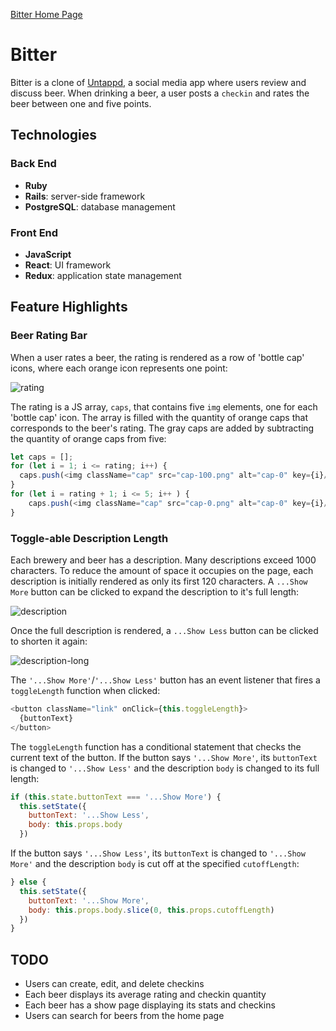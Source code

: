 [Bitter Home Page](https://bitterapp.herokuapp.com/#/)

# Bitter 

Bitter is a clone of [Untappd](https://untappd.com/), a social media app where users review and discuss beer.
When drinking a beer, a user posts a `checkin` and rates the beer between one and five points.

## Technologies 

### Back End
* **Ruby**
* **Rails**: server-side framework
* **PostgreSQL**: database management

### Front End
* **JavaScript**
* **React**: UI framework
* **Redux**: application state management

## Feature Highlights

### Beer Rating Bar 

When a user rates a beer, the rating is rendered as a row of 'bottle cap' icons, where each orange icon represents one point:

![rating](https://user-images.githubusercontent.com/55966501/76643665-c066ca00-6512-11ea-84a7-48e5ec4cee72.png)

The rating is a JS array, `caps`, that contains five `img` elements, one for each 'bottle cap' icon. The array is filled with the quantity of orange caps that corresponds to the beer's rating. The gray caps are added by subtracting the quantity of orange caps from five: 

```JavaScript
let caps = [];
for (let i = 1; i <= rating; i++) {
  caps.push(<img className="cap" src="cap-100.png" alt="cap-0" key={i}/>)
}
for (let i = rating + 1; i <= 5; i++ ) {
    caps.push(<img className="cap" src="cap-0.png" alt="cap-0" key={i}/>)
}
```

### Toggle-able Description Length

Each brewery and beer has a description. Many descriptions exceed 1000 characters. To reduce the amount of space it occupies on the page, each description is initially rendered as only its first 120 characters. A `...Show More` button can be clicked to expand the description to it's full length:

![description](https://user-images.githubusercontent.com/55966501/76646151-b8f5ef80-6517-11ea-99ec-29c634a91e6b.png)

Once the full description is rendered, a `...Show Less` button can be clicked to shorten it again:

![description-long](https://user-images.githubusercontent.com/55966501/76646470-40dbf980-6518-11ea-9757-61893fc13deb.png)

The `'...Show More'`/`'...Show Less'` button has an event listener that fires a `toggleLength` function when clicked: 

```JavaScript
<button className="link" onClick={this.toggleLength}>
  {buttonText}
</button>
```

The `toggleLength` function has a conditional statement that checks the current text of the button. If the button says `'...Show More'`, its `buttonText` is changed to `'...Show Less'` and the description `body` is changed to its full length: 

```JavaScript
if (this.state.buttonText === '...Show More') {
  this.setState({
    buttonText: '...Show Less',
    body: this.props.body
  })
```

If the button says `'...Show Less'`, its `buttonText` is changed to `'...Show More'` and the description `body` is cut off at the specified `cutoffLength`: 

```JavaScript
} else {
  this.setState({
    buttonText: '...Show More',
    body: this.props.body.slice(0, this.props.cutoffLength)
  })
}
```

## TODO
* Users can create, edit, and delete checkins
* Each beer displays its average rating and checkin quantity
* Each beer has a show page displaying its stats and checkins
* Users can search for beers from the home page
